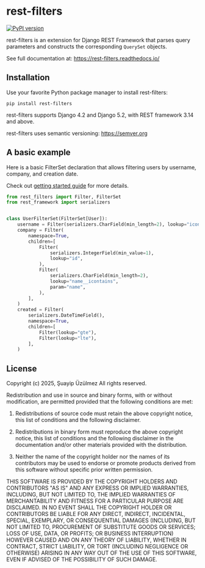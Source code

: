 # rest-filters

[![PyPI version](https://badge.fury.io/py/rest-filters.svg)](https://badge.fury.io/py/rest-filters)

rest-filters is an extension for Django REST Framework that parses query
parameters and constructs the corresponding `QuerySet` objects.

See full documentation at: https://rest-filters.readthedocs.io/

## Installation

Use your favorite Python package manager to install rest-filters:

```
pip install rest-filters
```

rest-filters supports Django 4.2 and Django 5.2, with REST framework 3.14 and
above.

rest-filters uses semantic versioning: https://semver.org

## A basic example

Here is a basic FilterSet declaration that allows filtering users by username,
company, and creation date.

Check
out [getting started guide](https://rest-filters.readthedocs.io/en/latest/getting-started.html)
for more details.

```python
from rest_filters import Filter, FilterSet
from rest_framework import serializers


class UserFilterSet(FilterSet[User]):
    username = Filter(serializers.CharField(min_length=2), lookup="icontains")
    company = Filter(
        namespace=True,
        children=[
            Filter(
                serializers.IntegerField(min_value=1),
                lookup="id",
            ),
            Filter(
                serializers.CharField(min_length=2),
                lookup="name__icontains",
                param="name",
            ),
        ],
    )
    created = Filter(
        serializers.DateTimeField(),
        namespace=True,
        children=[
            Filter(lookup="gte"),
            Filter(lookup="lte"),
        ],
    )
```

## License

Copyright (c) 2025, Şuayip Üzülmez
All rights reserved.

Redistribution and use in source and binary forms, with or without
modification, are permitted provided that the following conditions are met:

1. Redistributions of source code must retain the above copyright notice, this
   list of conditions and the following disclaimer.

2. Redistributions in binary form must reproduce the above copyright notice,
   this list of conditions and the following disclaimer in the documentation
   and/or other materials provided with the distribution.

3. Neither the name of the copyright holder nor the names of its
   contributors may be used to endorse or promote products derived from
   this software without specific prior written permission.

THIS SOFTWARE IS PROVIDED BY THE COPYRIGHT HOLDERS AND CONTRIBUTORS "AS IS"
AND ANY EXPRESS OR IMPLIED WARRANTIES, INCLUDING, BUT NOT LIMITED TO, THE
IMPLIED WARRANTIES OF MERCHANTABILITY AND FITNESS FOR A PARTICULAR PURPOSE ARE
DISCLAIMED. IN NO EVENT SHALL THE COPYRIGHT HOLDER OR CONTRIBUTORS BE LIABLE
FOR ANY DIRECT, INDIRECT, INCIDENTAL, SPECIAL, EXEMPLARY, OR CONSEQUENTIAL
DAMAGES (INCLUDING, BUT NOT LIMITED TO, PROCUREMENT OF SUBSTITUTE GOODS OR
SERVICES; LOSS OF USE, DATA, OR PROFITS; OR BUSINESS INTERRUPTION) HOWEVER
CAUSED AND ON ANY THEORY OF LIABILITY, WHETHER IN CONTRACT, STRICT LIABILITY,
OR TORT (INCLUDING NEGLIGENCE OR OTHERWISE) ARISING IN ANY WAY OUT OF THE USE
OF THIS SOFTWARE, EVEN IF ADVISED OF THE POSSIBILITY OF SUCH DAMAGE.

